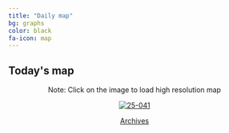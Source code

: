 ```yaml
---
title: "Daily map"
bg: graphs
color: black
fa-icon: map
---
```


## Today's map
<p style="text-align: center"> Note: Click on the image to load high resolution map</p>
<p style="text-align: center">
<a href="https://postimg.cc/JyDxZ68B" target="_blank"><img src="https://i.postimg.cc/JyDxZ68B/25-041.png" alt="25-041"/></p>
<p style="text-align: center"><a class="button2" href="https://elseasama.github.io/chcovid19/archives.html">Archives</a></p>

